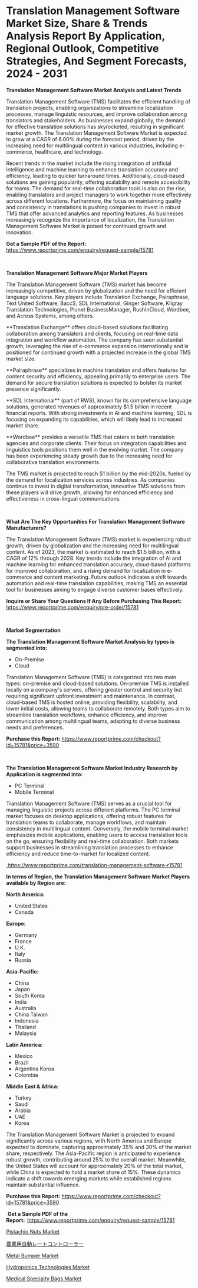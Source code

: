 <p><h1>Translation Management Software Market Size, Share & Trends Analysis Report By Application, Regional Outlook, Competitive Strategies, And Segment Forecasts, 2024 - 2031</h1></p><p><strong>Translation Management Software Market Analysis and Latest Trends</strong></p>
<p><p>Translation Management Software (TMS) facilitates the efficient handling of translation projects, enabling organizations to streamline localization processes, manage linguistic resources, and improve collaboration among translators and stakeholders. As businesses expand globally, the demand for effective translation solutions has skyrocketed, resulting in significant market growth. The Translation Management Software Market is expected to grow at a CAGR of 6.00% during the forecast period, driven by the increasing need for multilingual content in various industries, including e-commerce, healthcare, and technology.</p><p>Recent trends in the market include the rising integration of artificial intelligence and machine learning to enhance translation accuracy and efficiency, leading to quicker turnaround times. Additionally, cloud-based solutions are gaining popularity, offering scalability and remote accessibility for teams. The demand for real-time collaboration tools is also on the rise, enabling translators and project managers to work together more effectively across different locations. Furthermore, the focus on maintaining quality and consistency in translations is pushing companies to invest in robust TMS that offer advanced analytics and reporting features. As businesses increasingly recognize the importance of localization, the Translation Management Software Market is poised for continued growth and innovation.</p></p>
<p><strong>Get a Sample PDF of the Report:&nbsp;</strong> <a href="https://www.reportprime.com/enquiry/request-sample/15781">https://www.reportprime.com/enquiry/request-sample/15781</a></p>
<p>&nbsp;</p>
<p><strong>Translation Management Software Major Market Players</strong></p>
<p><p>The Translation Management Software (TMS) market has become increasingly competitive, driven by globalization and the need for efficient language solutions. Key players include Translation Exchange, Pairaphrase, Text United Software, BaccS, SDL International, Ginger Software, Kilgray Translation Technologies, Plunet BusinessManager, RushInCloud, Wordbee, and Across Systems, among others.</p><p>**Translation Exchange** offers cloud-based solutions facilitating collaboration among translators and clients, focusing on real-time data integration and workflow automation. The company has seen substantial growth, leveraging the rise of e-commerce expansion internationally and is positioned for continued growth with a projected increase in the global TMS market size.</p><p>**Pairaphrase** specializes in machine translation and offers features for content security and efficiency, appealing primarily to enterprise users. The demand for secure translation solutions is expected to bolster its market presence significantly.</p><p>**SDL International** (part of RWS), known for its comprehensive language solutions, generated revenues of approximately $1.5 billion in recent financial reports. With strong investments in AI and machine learning, SDL is focusing on expanding its capabilities, which will likely lead to increased market share.</p><p>**Wordbee** provides a versatile TMS that caters to both translation agencies and corporate clients. Their focus on integration capabilities and linguistics tools positions them well in the evolving market. The company has been experiencing steady growth due to the increasing need for collaborative translation environments.</p><p>The TMS market is projected to reach $1 billion by the mid-2020s, fueled by the demand for localization services across industries. As companies continue to invest in digital transformation, innovative TMS solutions from these players will drive growth, allowing for enhanced efficiency and effectiveness in cross-lingual communications.</p></p>
<p>&nbsp;</p>
<p><strong>What Are The Key Opportunities For Translation Management Software Manufacturers?</strong></p>
<p><p>The Translation Management Software (TMS) market is experiencing robust growth, driven by globalization and the increasing need for multilingual content. As of 2023, the market is estimated to reach $1.5 billion, with a CAGR of 12% through 2028. Key trends include the integration of AI and machine learning for enhanced translation accuracy, cloud-based platforms for improved collaboration, and a rising demand for localization in e-commerce and content marketing. Future outlook indicates a shift towards automation and real-time translation capabilities, making TMS an essential tool for businesses aiming to engage diverse customer bases effectively.</p></p>
<p><strong>Inquire or Share Your Questions If Any Before Purchasing This Report:</strong> <a href="https://www.reportprime.com/enquiry/pre-order/15781">https://www.reportprime.com/enquiry/pre-order/15781</a></p>
<p>&nbsp;</p>
<p><strong>Market Segmentation</strong></p>
<p><strong>The Translation Management Software Market Analysis by types is segmented into:</strong></p>
<p><ul><li>On-Premise</li><li>Cloud</li></ul></p>
<p><p>Translation Management Software (TMS) is categorized into two main types: on-premise and cloud-based solutions. On-premise TMS is installed locally on a company's servers, offering greater control and security but requiring significant upfront investment and maintenance. In contrast, cloud-based TMS is hosted online, providing flexibility, scalability, and lower initial costs, allowing teams to collaborate remotely. Both types aim to streamline translation workflows, enhance efficiency, and improve communication among multilingual teams, adapting to diverse business needs and preferences.</p></p>
<p><strong>Purchase this Report:&nbsp;</strong><a href="https://www.reportprime.com/checkout?id=15781&price=3590">https://www.reportprime.com/checkout?id=15781&price=3590</a></p>
<p>&nbsp;</p>
<p><strong>The Translation Management Software Market Industry Research by Application is segmented into:</strong></p>
<p><ul><li>PC Terminal</li><li>Mobile Terminal</li></ul></p>
<p><p>Translation Management Software (TMS) serves as a crucial tool for managing linguistic projects across different platforms. The PC terminal market focuses on desktop applications, offering robust features for translation teams to collaborate, manage workflows, and maintain consistency in multilingual content. Conversely, the mobile terminal market emphasizes mobile applications, enabling users to access translation tools on the go, ensuring flexibility and real-time collaboration. Both markets support businesses in streamlining translation processes to enhance efficiency and reduce time-to-market for localized content.</p></p>
<p><a href="https://www.reportprime.com/translation-management-software-r15781">&nbsp;https://www.reportprime.com/translation-management-software-r15781</a></p>
<p><strong>In terms of Region, the Translation Management Software Market Players available by Region are:</strong></p>
<p>
    <p> <strong> North America: </strong>
        <ul>
            <li>United States</li>
            <li>Canada</li>
        </ul>
        </p> 
    <p> <strong> Europe: </strong>
        <ul>
            <li>Germany</li>
            <li>France</li>
            <li>U.K.</li>
            <li>Italy</li>
            <li>Russia</li>
        </ul>
        </p> 
    <p> <strong> Asia-Pacific: </strong>
        <ul>
            <li>China</li>
            <li>Japan</li>
            <li>South Korea</li>
            <li>India</li>
            <li>Australia</li>
            <li>China Taiwan</li>
            <li>Indonesia</li>
            <li>Thailand</li>
            <li>Malaysia</li>
        </ul>
        </p> 
    <p> <strong> Latin America: </strong>
        <ul>
            <li>Mexico</li>
            <li>Brazil</li>
            <li>Argentina Korea</li>
            <li>Colombia</li>
        </ul>
        </p> 
    <p> <strong> Middle East & Africa: </strong>
        <ul>
            <li>Turkey</li>
            <li>Saudi</li>
            <li>Arabia</li>
            <li>UAE</li>
            <li>Korea</li>
        </ul>
    </p>
    </p>
<p><p>The Translation Management Software Market is projected to expand significantly across various regions, with North America and Europe expected to dominate, capturing approximately 35% and 30% of the market share, respectively. The Asia-Pacific region is anticipated to experience robust growth, contributing around 25% to the overall market. Meanwhile, the United States will account for approximately 20% of the total market, while China is expected to hold a market share of 15%. These dynamics indicate a shift towards emerging markets while established regions maintain substantial influence.</p></p>
<p><strong>Purchase this Report: </strong><a href="https://www.reportprime.com/checkout?id=15781&price=3590">https://www.reportprime.com/checkout?id=15781&price=3590</a></p>
<p>&nbsp;<strong>Get a Sample PDF of the Report:&nbsp;&nbsp;</strong><a href="https://www.reportprime.com/enquiry/request-sample/15781">https://www.reportprime.com/enquiry/request-sample/15781</a></p>
<p><strong></strong></p>
<p><p><a href="https://www.linkedin.com/pulse/pistachio-nuts-market-share-new-trends-analysis-its-type-bxh9e?trackingId=%2F4NDcoP2RGavh6K%2B09ci2w%3D%3D">Pistachio Nuts Market</a></p><p><a href="https://medium.com/@lillianamurazik2023/%E6%9C%AA%E6%9D%A5%E3%81%AE%E8%BE%B2%E6%A5%AD%E8%87%AA%E5%8B%95%E5%88%B6%E5%BE%A1%E5%99%A8%E5%B8%82%E5%A0%B4%E3%81%AB%E9%96%A2%E3%81%99%E3%82%8B%E6%B4%9E%E5%AF%9F-2024%E5%B9%B4%E3%81%8B%E3%82%892031%E5%B9%B4%E3%81%AE%E3%83%88%E3%83%AC%E3%83%B3%E3%83%89%E3%81%A8%E5%9C%B0%E5%9F%9F%E5%88%86%E6%9E%90-7fda1697a41c">農業用自動レートコントローラー</a></p><p><a href="https://issuu.com/reportprime-2/docs/metal-bumper-market-size-2030.pptx_6188cfb4fee89f">Metal Bumper Market</a></p><p><a href="https://github.com/gdfhhhj/Market-Research-Report-List-6/blob/main/hydroponics-technologies-market.md">Hydroponics Technologies Market</a></p><p><a href="https://www.linkedin.com/pulse/driving-factors-behind-medical-specialty-bags-market-trends-ntgze?trackingId=CgejQwiFSKubuRynEIOPog%3D%3D">Medical Specialty Bags Market</a></p></p>